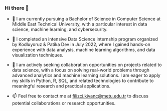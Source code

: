 ### Hi there 👋

- 🔭 I am currently pursuing a Bachelor of Science in Computer Science at Middle East Technical University, with a particular interest in data science, machine learning, and cybersecurity.
  
- 🌱 I completed an intensive Data Science internship program organized by Kodluyoruz & Patika Dev in July 2022, where I gained hands-on experience with data analysis, machine learning algorithms, and data visualization techniques.
  
- 👯 I am actively seeking collaboration opportunities on projects related to data science, with a focus on solving real-world problems through advanced analytics and machine learning solutions. I am eager to apply my skills in Python, R, SQL, and related technologies to contribute to meaningful research and practical applications.
  
- 📫 Feel free to contact me at filizci.kivanc@metu.edu.tr to discuss potential collaborations or research opportunities.



 



